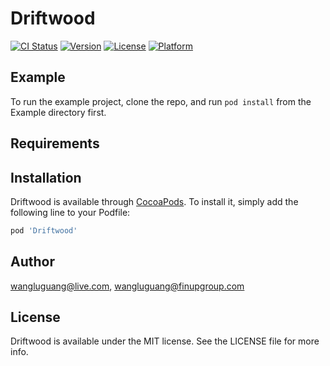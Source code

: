 # Driftwood

[![CI Status](https://img.shields.io/travis/wangluguang@live.com/Driftwood.svg?style=flat)](https://travis-ci.org/wangluguang@live.com/Driftwood)
[![Version](https://img.shields.io/cocoapods/v/Driftwood.svg?style=flat)](https://cocoapods.org/pods/Driftwood)
[![License](https://img.shields.io/cocoapods/l/Driftwood.svg?style=flat)](https://cocoapods.org/pods/Driftwood)
[![Platform](https://img.shields.io/cocoapods/p/Driftwood.svg?style=flat)](https://cocoapods.org/pods/Driftwood)

## Example

To run the example project, clone the repo, and run `pod install` from the Example directory first.

## Requirements

## Installation

Driftwood is available through [CocoaPods](https://cocoapods.org). To install
it, simply add the following line to your Podfile:

```ruby
pod 'Driftwood'
```

## Author

wangluguang@live.com, wangluguang@finupgroup.com

## License

Driftwood is available under the MIT license. See the LICENSE file for more info.
